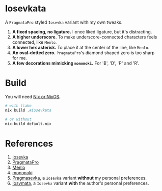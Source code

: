 # Iosevkata 

A `PragmataPro` styled `Iosevka` variant with my own tweaks.

1. **A fixed spacing, no ligature.** I once liked ligature, but it's distracting.
2. **A higher underscore.** To make underscore-connected characters feels connected, like `Menlo`.
3. **A lower hex asterisk.** To place it at the center of the line, like `Menlo`.
4. **An oval-dotted zero.** `PragmataPro`'s diamond shaped zero is too sharp for me.
5. **A few decorations mimicking `mononoki`.** For 'B', 'D', 'P' and 'R'.

# Build

You will need [Nix or NixOS](https://nixos.org/).

```nix
# with flake
nix build .#iosevkata

# or without
nix-build default.nix
```

# References
1. [Iosevka](https://github.com/be5invis/Iosevka)
2. [PragmataPro](https://fsd.it/shop/fonts/pragmatapro/)
3. [Menlo](https://en.wikipedia.org/wiki/Menlo_(typeface))
4. [mononoki](https://github.com/madmalik/mononoki)
5. [Pragmasevka](https://github.com/shytikov/pragmasevka), a `Iosevka` variant **without** my personal preferences.
6. [Iosvmata](https://github.com/N-R-K/Iosvmata), a `Iosevka` variant **with** the author's personal preferences.
